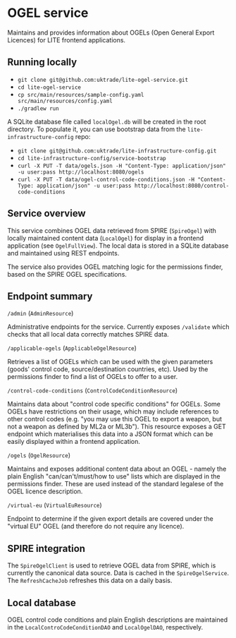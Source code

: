 # OGEL service

Maintains and provides information about OGELs (Open General Export Licences) for LITE frontend applications.

## Running locally

* `git clone git@github.com:uktrade/lite-ogel-service.git`
* `cd lite-ogel-service` 
* `cp src/main/resources/sample-config.yaml src/main/resources/config.yaml`
* `./gradlew run`

A SQLite database file called `localOgel.db` will be created in the root directory. To populate it, you can use bootstrap
data from the `lite-infrastructure-config` repo:

* `git clone git@github.com:uktrade/lite-infrastructure-config.git`
* `cd lite-infrastructure-config/service-bootstrap`
* `curl -X PUT -T data/ogels.json -H "Content-Type: application/json" -u user:pass http://localhost:8080/ogels`
* `curl -X PUT -T data/ogel-control-code-conditions.json -H "Content-Type: application/json" -u user:pass http://localhost:8080/control-code-conditions`

## Service overview

This service combines OGEL data retrieved from SPIRE (`SpireOgel`) with locally maintained content data (`LocalOgel`) 
for display in a frontend application (see `OgelFullView`). The local data is stored in a SQLite database and maintained
using REST endpoints.
 
The service also provides OGEL matching logic for the permissions finder, based on the SPIRE OGEL specifications.

## Endpoint summary

`/admin` (`AdminResource`)

Administrative endpoints for the service. Currently exposes `/validate` which checks that all local data correctly matches
SPIRE data.

`/applicable-ogels` (`ApplicableOgelResource`)

Retrieves a list of OGELs which can be used with the given parameters (goods' control code, source/destination countries, etc).
Used by the permissions finder to find a list of OGELs to offer to a user.

`/control-code-conditions` (`ControlCodeConditionResource`)

Maintains data about "control code specific conditions" for OGELs. Some OGELs have restrictions on their usage, which may
include references to other control codes (e.g. "you may use this OGEL to export a weapon, but not a weapon as defined by ML2a or ML3b").
This resource exposes a GET endpoint which materialises this data into a JSON format which can be easily displayed within a frontend
application.

`/ogels` (`OgelResource`)

Maintains and exposes additional content data about an OGEL - namely the plain English "can/can't/must/how to use" lists 
which are displayed in the permissions finder. These are used instead of the standard legalese of the OGEL licence description.

`/virtual-eu` (`VirtualEuResource`)

Endpoint to determine if the given export details are covered under the "virtual EU" OGEL (and therefore do not require any licence).

## SPIRE integration

The `SpireOgelClient` is used to retrieve OGEL data from SPIRE, which is currently the canonical data source. Data is cached
in the `SpireOgelService`. The `RefreshCacheJob` refreshes this data on a daily basis.

## Local database

OGEL control code conditions and plain English descriptions are maintained in the `LocalControCodeConditionDAO` and
`LocalOgelDAO`, respectively.

